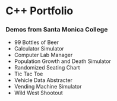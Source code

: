
# C++ Portfolio

### Demos from Santa Monica College

* 99 Bottles of Beer
* Calculator Simulator
* Computer Lab Manager
* Population Growth and Death Simulator
* Randomized Seating Chart
* Tic Tac Toe
* Vehicle Data Abstracter
* Vending Machine Simulator
* Wild West Shootout
